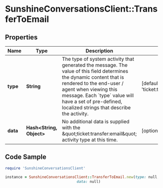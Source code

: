# SunshineConversationsClient::TransferToEmail

## Properties

Name | Type | Description | Notes
------------ | ------------- | ------------- | -------------
**type** | **String** | The type of system activity that generated the message. The value of this field determines the dynamic content that is rendered to the end-user / agent when viewing this message. Each &#x60;type&#x60; value will have a set of pre-defined, localized strings that describe the activity. | [default to &#39;ticket:transfer:email&#39;]
**data** | **Hash&lt;String, Object&gt;** | No additional data is supplied with the \&quot;ticket:transfer:email\&quot; activity type at this time. | [optional] 

## Code Sample

```ruby
require 'SunshineConversationsClient'

instance = SunshineConversationsClient::TransferToEmail.new(type: null,
                                 data: null)
```


